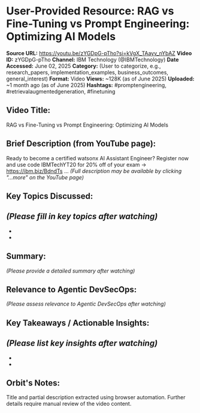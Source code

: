 # User-Provided Resource: RAG vs Fine-Tuning vs Prompt Engineering: Optimizing AI Models

**Source URL:** https://youtu.be/zYGDpG-pTho?si=kVgX_TAayv_nYbAZ
**Video ID:** zYGDpG-pTho
**Channel:** IBM Technology (@IBMTechnology)
**Date Accessed:** June 02, 2025
**Category:** (User to categorize, e.g., research_papers, implementation_examples, business_outcomes, general_interest)
**Format:** Video
**Views:** ~128K (as of June 2025)
**Uploaded:** ~1 month ago (as of June 2025)
**Hashtags:** #promptengineering, #retrievalaugmentedgeneration, #finetuning

## Video Title:
RAG vs Fine-Tuning vs Prompt Engineering: Optimizing AI Models

## Brief Description (from YouTube page):
Ready to become a certified watsonx AI Assistant Engineer? Register now and use code IBMTechYT20 for 20% off of your exam → https://ibm.biz/BdndTs ...
*(Full description may be available by clicking "...more" on the YouTube page)*

## Key Topics Discussed:
*(Please fill in key topics after watching)*
-   
-   
-   

## Summary:
*(Please provide a detailed summary after watching)*

## Relevance to Agentic DevSecOps:
*(Please assess relevance to Agentic DevSecOps after watching)*

## Key Takeaways / Actionable Insights:
*(Please list key insights after watching)*
-   
-   
-   

## Orbit's Notes:
Title and partial description extracted using browser automation. Further details require manual review of the video content.
